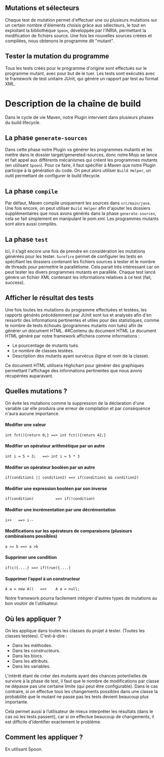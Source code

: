 ## Mutations et sélecteurs
Chaque test de mutation permet d'effectuer une ou plusieurs mutations sur un certain nombre d'éléments choisis grâce aux sélecteurs, le tout en exploitant la bibliothèque `Spoon`, développée par l'INRIA, permettant la modification de fichiers source. Une fois les nouvelles sources créées et compilées, nous obtenons le programme dit "mutant".

## Tester la mutation du programme
Tous les tests créés pour le programme d'origine sont effectués sur le programme mutant, avec pour but de le tuer. Les tests sont exécutés avec le framework de test unitaire JUnit, qui génère un rapport par test au format XML.


# Description de la chaîne de build
Dans le cycle de vie Maven, notre Plugin intervient dans plusieurs phases du build lifecycle. 

## La phase `generate-sources`
Dans cette phase notre Plugin va générer les programmes mutants et les mettre dans le dossier target/genereted-sources, donc notre Mojo se lance et fait appel aux différents mécanismes qui créent les programmes mutants (en utilisant `Spoon`). Pour ce faire, il faut spécifier à Maven que notre Plugin participe à la génération du code. On peut alors utiliser `Build Helper`, un outil permettant de configurer le build lifecycle.
## La phase `compile` 
Par défaut, Maven compile uniquement les sources dans `src/main/java`. Une fois encore, on peut utiliser `Build Helper` afin d'ajouter les dossiers supplémentaires que nous avons générés dans la phase `generate-sources`, cela se fait simplement en manipulant le pom.xml. Les programmes mutants sont alors aussi compilés.
## La phase `test` 
Ici, il s’agit encore une fois de prendre en considération les mutations générées pour les tester. `Surefire` permet de configurer les tests  en spécifiant les dossiers contenant les fichiers sources à tester et le nombre de threads pour permettre le parallélisme.
Cela parait très intéressant car on peut tester les divers programmes mutants en parallèle. Chaque test lancé génère un fichier XML contenant les informations relatives à ce test (fail, success).    


## Afficher le résultat des tests
Une fois toutes les mutations du programme effectuées et testées, les rapports générés précédemment par JUnit sont lus et analysés afin d'en ressortir des informations pertinentes et utiles pour des statistiques, comme le nombre de tests échoués (programmes mutants non tués) afin de générer un document HTML.
##Contenu du document HTML
Le document HTML généré par notre framework affichera comme informations :
* Le pourcentage de mutants tués.
* Le nombre de classes testées.
* Description des mutants ayant survécus (ligne et nom de la classe).

Ce document HTML utilisera Highchart pour générer des graphiques permettant l'affichage des informations pertinentes que nous avons récupérées auparavant.

## Quelles mutations ?
On évite les mutations comme la suppression de la déclaration d'une variable car elle produira une erreur de compilation et par conséquence n'aura aucune importance.

#### Modifier une valeur 

`int fct(){return 0;} ==> int fct(){return 42;}`

#### Modifier un opérateur arithmétique par un autre 

`int i = 5 + 3;   ==> int i = 5 * 3`

#### Modifier un opérateur booléen par un autre

`if(condition1 || condition2) ==> if(condition1 && condition2)`

#### Modifier une expression booléen par son inverse 

`if(condition)          ==> if(!condition)`

#### Modifier une incrémentation par une décrémentation             

`i++   ==> i--`

#### Modifications sur les opérateurs de comparaisons (plusieurs combinaisons possibles) 

`a >= b ==> a >b `

#### Supprimer une condition

`if(c){....} ==> if(true){....}`

#### Supprimer l’appel à un constructeur  

`A a = new A()   ==>    A a = null;` 

Notre framework pourra facilement intégrer d'autres types de mutations au bon vouloir de l'utilisateur.




## Où les appliquer ?
On les applique dans toutes les classes du projet à tester. (Toutes les classes testées).
C'est-à-dire :
* Dans les méthodes.
* Dans les constructeurs.
* Dans les blocs.
* Dans les attributs.
* Dans les variables.

L'intérêt étant de créer des mutants ayant des chances potentielles de survivre à la phase de test, il faut que le nombre de modifications par classe ne dépasse pas une certaine limite (qui peut être configurable). Dans le cas contraire, si on effectue tous les changements possibles dans une classe la probabilité que le mutant ne passe pas les tests devient beaucoup plus importante. 

Cela  permet aussi à l’utilisateur de mieux interpréter les résultats (dans le cas où les tests passent), car si on effectue beaucoup de changements, il est difficile d’identifier exactement le problème.


## Comment les appliquer ?
En utilisant Spoon.



